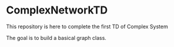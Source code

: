 # ComplexNetworkTD
This repository is here to complete the first TD of Complex System

The goal is to build a basical graph class.
